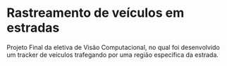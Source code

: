 # Rastreamento de veículos em estradas

Projeto Final da eletiva de Visão Computacional, no qual foi desenvolvido um tracker de veículos trafegando por uma região específica da estrada.
